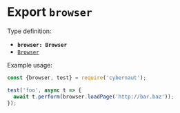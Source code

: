 # Export `browser`

Type definition:

* **`browser: Browser`**
* [`Browser`](../interfaces/browser.md)

Example usage:

```js
const {browser, test} = require('cybernaut');

test('foo', async t => {
  await t.perform(browser.loadPage('http://bar.baz'));
});
```
